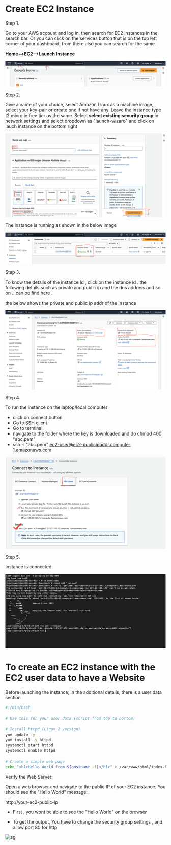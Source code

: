 # Create EC2 Instance

Step 1. 

Go to your AWS account and log in, then search for EC2 Instances in the search bar. Or you can click on the services button that is on the top left corner of your dashboard, from there also you can search for the same.


**Home-->EC2-->Launch Instance**

![EC2instance](https://github.com/shiva-kumar-biru/aws_cloud/blob/main/projects/ec2-instance-management/docs/ec2_01.png)

Step 2.

Give a name of your choice, select Amazon Linux as a machine image, select your key-pair or create one if not have any. Leave the instance type t2.micro ie free tier as the same. Select **select existing security group** in network settings and select dropdown as "launch-wizard" and click on lauch instance on the bottom right

![EC2_instance_steps](https://github.com/shiva-kumar-biru/aws_cloud/blob/main/projects/ec2-instance-management/docs/ec2_02.png)

The instance is running as shown in the below image

![running_instance](https://github.com/shiva-kumar-biru/aws_cloud/blob/main/projects/ec2-instance-management/docs/ec2_03.png)


Step 3.

To know the details of the instance Id , click on the instance id . the following details such as private and public ip and the dns address and so on .. can be find here . 

the below shows the private and public ip addr of the Instance 

![info_about_instance](https://github.com/shiva-kumar-biru/aws_cloud/blob/main/projects/ec2-instance-management/docs/ec2_04.png)


Step 4. 

To run the instance on the laptop/local computer

- click on connect button
- Go to SSH client
- Go to terminal 
- navigate to the folder where the key is downloaded and do chmod 400 "abc.pem"
- ssh -i "abc.pem" ec2-user@ec2-publicipaddr.compute-1.amazonaws.com

![Run](https://github.com/shiva-kumar-biru/aws_cloud/blob/main/projects/ec2-instance-management/docs/ec2_05.png)


Step 5.

Instance is connected 

![Connected](https://github.com/shiva-kumar-biru/aws_cloud/blob/main/projects/ec2-instance-management/docs/ec2_06.png)




# To create an EC2 instance with the EC2 user data to have a Website 

Before launching the instance, in the additional details, there is a user data section


```bash
#!/bin/bash

# Use this for your user data (script from top to bottom)

# Install httpd (Linux 2 version)
yum update -y
yum install -y httpd
systemctl start httpd
systemctl enable httpd

# Create a simple web page
echo "<h1>Hello World from $(hostname -f)</h1>" > /var/www/html/index.html

```

Verify the Web Server:

Open a web browser and navigate to the public IP of your EC2 instance. You should see the "Hello World" message:

http://your-ec2-public-ip

- First , you wont be able to see the "Hello World" on the browser
  
- To get the output, You have to change the security group settings , and allow port 80 for http 


![sg](https://github.com/shiva-kumar-biru/aws_cloud/blob/main/projects/ec2-instance-management/docs/ec2_07.png)
